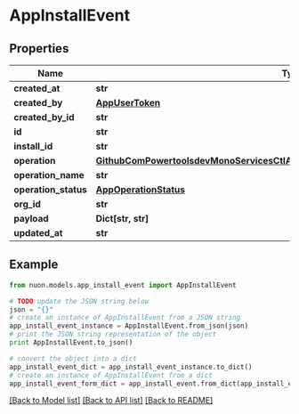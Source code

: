 # AppInstallEvent


## Properties

Name | Type | Description | Notes
------------ | ------------- | ------------- | -------------
**created_at** | **str** |  | [optional] 
**created_by** | [**AppUserToken**](AppUserToken.md) |  | [optional] 
**created_by_id** | **str** |  | [optional] 
**id** | **str** |  | [optional] 
**install_id** | **str** |  | [optional] 
**operation** | [**GithubComPowertoolsdevMonoServicesCtlApiInternalAppInstallsWorkerSignalsOperation**](GithubComPowertoolsdevMonoServicesCtlApiInternalAppInstallsWorkerSignalsOperation.md) |  | [optional] 
**operation_name** | **str** |  | [optional] 
**operation_status** | [**AppOperationStatus**](AppOperationStatus.md) |  | [optional] 
**org_id** | **str** |  | [optional] 
**payload** | **Dict[str, str]** |  | [optional] 
**updated_at** | **str** |  | [optional] 

## Example

```python
from nuon.models.app_install_event import AppInstallEvent

# TODO update the JSON string below
json = "{}"
# create an instance of AppInstallEvent from a JSON string
app_install_event_instance = AppInstallEvent.from_json(json)
# print the JSON string representation of the object
print AppInstallEvent.to_json()

# convert the object into a dict
app_install_event_dict = app_install_event_instance.to_dict()
# create an instance of AppInstallEvent from a dict
app_install_event_form_dict = app_install_event.from_dict(app_install_event_dict)
```
[[Back to Model list]](../README.md#documentation-for-models) [[Back to API list]](../README.md#documentation-for-api-endpoints) [[Back to README]](../README.md)


